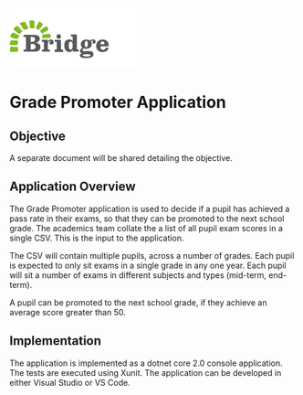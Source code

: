 ![Bridge International Academies Logo](https://raw.githubusercontent.com/BridgeInternationalAcademies/DeveloperTechnicalTest/master/MainLogo.png)

# Grade Promoter Application

## Objective

A separate document will be shared detailing the objective.  

## Application Overview

The Grade Promoter application is used to decide if a pupil has achieved a pass rate in their exams, so that they can be promoted to the next school grade.  The academics team collate the a list of all pupil exam scores in a single CSV.  This is the input to the application.

The CSV will contain multiple pupils, across a number of grades.  Each pupil is expected to only sit exams in a single grade in any one year.  Each pupil will sit a number of exams in different subjects and types (mid-term, end-term).

A pupil can be promoted to the next school grade, if they achieve an average score greater than 50.

## Implementation

The application is implemented as a dotnet core 2.0 console application.  The tests are executed using Xunit.  The application can be developed in either Visual Studio or VS Code.